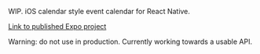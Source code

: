 WIP. iOS calendar style event calendar for React Native. 

[Link to published Expo project](https://expo.io/@joshyhargreaves/react-native-event-calendar)

Warning: do not use in production. Currently working towards a usable API. 